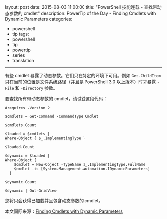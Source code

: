 ﻿layout: post
date: 2015-08-03 11:00:00
title: "PowerShell 技能连载 - 查找带动态参数的 cmdlet"
description: PowerTip of the Day - Finding Cmdlets with Dynamic Parameters
categories:
- powershell
- tip
tags:
- powershell
- tip
- powertip
- series
- translation
---
有些 cmdlet 暴露了动态参数。它们只在特定的环境下可用。例如 `Get-ChildItem` 只在当前的位置是文件系统路径（并且是 PowerShell 3.0 以上版本）时才暴露 `-File` 和 `-Directory` 参数。

要查找所有带动态参数的 cmdlet，请试试这段代码：

    #requires -Version 2
    
    $cmdlets = Get-Command -CommandType Cmdlet
    
    $cmdlets.Count
    
    $loaded = $cmdlets |
    Where-Object { $_.ImplementingType }
    
    $loaded.Count
    
    $dynamic = $loaded |
    Where-Object {
        $cmdlet = New-Object -TypeName $_.ImplementingType.FullName
        $cmdlet -is [System.Management.Automation.IDynamicParameters]
      }
      
    $dynamic.Count
    
    $dynamic | Out-GridView

您将只会获得已加载并且包含动态参数的 cmdlet。

<!--more-->
本文国际来源：[Finding Cmdlets with Dynamic Parameters](http://powershell.com/cs/blogs/tips/archive/2015/08/03/finding-cmdlets-with-dynamic-parameters.aspx)
